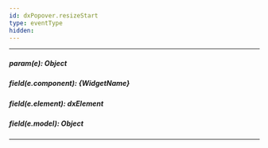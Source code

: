 ```yaml
---
id: dxPopover.resizeStart
type: eventType
hidden: 
---
```

---
##### param(e): Object

##### field(e.component): {WidgetName}

##### field(e.element): dxElement

##### field(e.model): Object

---
